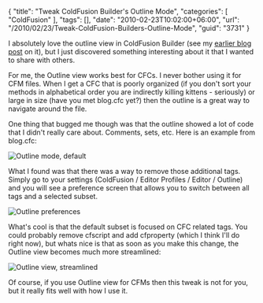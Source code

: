 {
	"title": "Tweak ColdFusion Builder's Outline Mode",
	"categories": [
		"ColdFusion"
	],
	"tags": [],
	"date": "2010-02-23T10:02:00+06:00",
	"url": "/2010/02/23/Tweak-ColdFusion-Builders-Outline-Mode",
	"guid": "3731"
}

I absolutely love the outline view in ColdFusion Builder (see my <a href="http://www.raymondcamden.com/index.cfm/2009/7/17/ColdFusion-Builder-and-Outline-Mode">earlier blog post</a> on it), but I just discovered something interesting about it that I wanted to share with others.
<!--more-->
For me, the Outline view works best for CFCs. I never bother using it for CFM files. When I get a CFC that is poorly organized (if you don't sort your methods in alphabetical order you are indirectly killing kittens - seriously) or large in size (have you met blog.cfc yet?) then the outline is a great way to navigate around the file. 

One thing that bugged me though was that the outline showed a lot of code that I didn't really care about. Comments, sets, etc. Here is an example from blog.cfc:

<img src="http://www.coldfusionjedi.com/images/outline_withall.png" title="Outline mode, default" />

What I found was that there was a way to remove those additional tags. Simply go to your settings (ColdFusion / Editor Profiles / Editor / Outline) and you will see a preference screen that allows you to switch between all tags and a selected subset. 

<img src="http://www.coldfusionjedi.com/images/outline_prefs.png" title="Outline preferences" />

What's cool is that the default subset is focused on CFC related tags. You could probably remove cfscript and add cfproperty  (which I think I'll do right now), but whats nice is that as soon as you make this change, the Outline view becomes much more streamlined:

<img src="http://www.coldfusionjedi.com/images/outline_small.png" title="Outline view, streamlined" />

Of course, if you use Outline view for CFMs then this tweak is not for you, but it really fits well with how I use it.